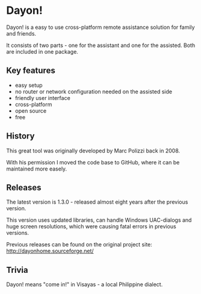 # Dayon!
Dayon! is a easy to use cross-platform remote assistance solution for family and friends.

It consists of two parts - one for the assistant and one for the assisted. Both are included in one package.

## Key features

- easy setup
- no router or network configuration needed on the assisted side
- friendly user interface
- cross-platform
- open source
- free

## History

This great tool was originally developed by Marc Polizzi back in 2008.

With his permission I moved the code base to GitHub, where it can be maintained more easely.

## Releases

The latest version is 1.3.0 - released almost eight years after the previous version.

This version uses updated libraries, can handle Windows UAC-dialogs and huge screen resolutions, which were causing fatal errors in previous versions.

Previous releases can be found on the original project site: http://dayonhome.sourceforge.net/

## Trivia

Dayon! means "come in!" in Visayas - a local Philippine dialect. 

